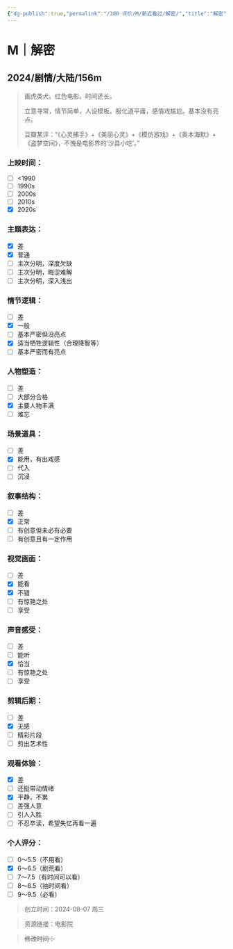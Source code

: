 ```yaml
---
{"dg-publish":true,"permalink":"/300 评价/M/新近看过/解密/","title":"解密","tags":["M","剧情"],"created":"2024-08-07T22:43:09.224+08:00","updated":"2024-08-07T22:52:24.267+08:00"}
---
```


# M｜解密
## 2024/剧情/大陆/156m
>画虎类犬。红色电影。时间还长。
>
>立意寻常，情节简单，人设模板。服化道平庸，感情戏尴尬。基本没有亮点。
>
>豆瓣某评：“《心灵捕手》+《美丽心灵》+《模仿游戏》+《奥本海默》+《盗梦空间》，不愧是电影界的‘沙县小吃’。”
### 上映时间：
- [ ] <1990
- [ ] 1990s
- [ ] 2000s
- [ ] 2010s
- [x] 2020s
### 主题表达：
- [x] 差
- [x] 普通
- [ ] 主次分明，深度欠缺
- [ ] 主次分明，晦涩难解
- [ ] 主次分明，深入浅出
### 情节逻辑：
- [ ] 差
- [x] 一般
- [ ] 基本严密但没亮点
- [x] 适当牺牲逻辑性（合理降智等）
- [ ] 基本严密而有亮点
### 人物塑造：
- [ ] 差
- [ ] 大部分合格
- [x] 主要人物丰满
- [ ] 难忘
### 场景道具：
- [ ] 差
- [x] 能用，有出戏感
- [ ] 代入
- [ ] 沉浸
### 叙事结构：
- [ ] 差
- [x] 正常
- [ ] 有创意但未必有必要
- [ ] 有创意且有一定作用
### 视觉画面：
- [ ] 差
- [x] 能看
- [x] 不错
- [ ] 有惊艳之处
- [ ] 享受
### 声音感受：
- [ ] 差
- [ ] 能听
- [x] 恰当
- [ ] 有惊艳之处
- [ ] 享受
### 剪辑后期：
- [ ] 差
- [x] 无感
- [ ] 精彩片段
- [ ] 剪出艺术性
### 观看体验：
- [x] 差
- [ ] 还挺带动情绪
- [x] 平静，不累
- [ ] 差强人意
- [ ] 引人入胜
- [ ] 不忍卒读，希望失忆再看一遍
### 个人评分：
- [ ] 0～5.5（不用看）
- [x] 6～6.5（剧荒看）
- [ ] 7～7.5（有时间可以看）
- [ ] 8～8.5（抽时间看）
- [ ] 9～9.5（必看）

>创立时间：2024-08-07 周三

>资源链接：电影院

>~~修改时间：~~



